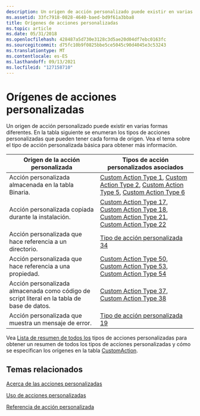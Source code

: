 ```yaml
---
description: Un origen de acción personalizado puede existir en varias formas diferentes. En la tabla siguiente se enumeran los tipos de acciones personalizadas que pueden tener cada forma de origen. Vea el tema sobre el tipo de acción personalizada básica para obtener más información.
ms.assetid: 33fc7918-0828-4640-baed-bd9f61a3bba8
title: Orígenes de acciones personalizadas
ms.topic: article
ms.date: 05/31/2018
ms.openlocfilehash: 428487a5d730e3128c3d5ae20d04df7ebc0163fc
ms.sourcegitcommit: d75fc10b9f0825bbe5ce5045c90d4045e3c53243
ms.translationtype: MT
ms.contentlocale: es-ES
ms.lasthandoff: 09/13/2021
ms.locfileid: "127158710"
---
```

# <a name="custom-action-sources"></a>Orígenes de acciones personalizadas

Un origen de acción personalizado puede existir en varias formas diferentes. En la tabla siguiente se enumeran los tipos de acciones personalizadas que pueden tener cada forma de origen. Vea el tema sobre el tipo de acción personalizada básica para obtener más información.



| Origen de la acción personalizada                                           | Tipos de acción personalizados asociados                                                                                                                                                                                 |
|----------------------------------------------------------------|----------------------------------------------------------------------------------------------------------------------------------------------------------------------------------------------------------------|
| Acción personalizada almacenada en la tabla Binaria.                      | [Custom Action Type 1](custom-action-type-1.md), [Custom Action Type 2](custom-action-type-2.md), [Custom Action Type 5](custom-action-type-5.md), [Custom Action Type 6](custom-action-type-6.md)         |
| Acción personalizada copiada durante la instalación.                      | [Custom Action Type 17](custom-action-type-17.md), [Custom Action Type 18](custom-action-type-18.md), [Custom Action Type 21](custom-action-type-21.md), [Custom Action Type 22](custom-action-type-22.md) |
| Acción personalizada que hace referencia a un directorio.                         | [Tipo de acción personalizada 34](custom-action-type-34.md)                                                                                                                                                             |
| Acción personalizada que hace referencia a una propiedad.                          | [Custom Action Type 50](custom-action-type-50.md), [Custom Action Type 53](custom-action-type-53.md), [Custom Action Type 54](custom-action-type-54.md)                                                     |
| Acción personalizada almacenada como código de script literal en la tabla de base de datos. | [Custom Action Type 37](custom-action-type-37.md), [Custom Action Type 38](custom-action-type-38.md)                                                                                                         |
| Acción personalizada que muestra un mensaje de error.                     | [Tipo de acción personalizada 19](custom-action-type-19.md)                                                                                                                                                             |



 

Vea [Lista de resumen de todos los](summary-list-of-all-custom-action-types.md) tipos de acciones personalizadas para obtener un resumen de todos los tipos de acciones personalizadas y cómo se especifican los orígenes en la tabla [CustomAction](customaction-table.md).

## <a name="related-topics"></a>Temas relacionados

<dl> <dt>

[Acerca de las acciones personalizadas](about-custom-actions.md)
</dt> <dt>

[Uso de acciones personalizadas](using-custom-actions.md)
</dt> <dt>

[Referencia de acción personalizada](custom-action-reference.md)
</dt> </dl>

 

 



